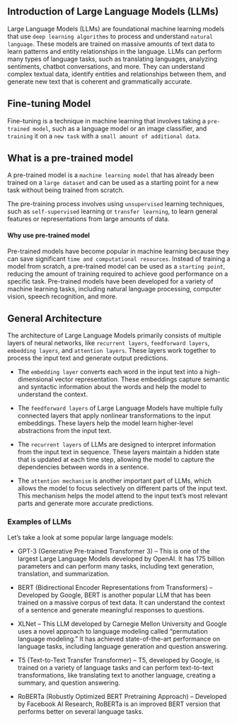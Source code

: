## Introduction of Large Language Models (LLMs)

Large Language Models (LLMs) are foundational machine learning models that use `deep learning algorithms` to process and understand `natural language`. These models are trained on massive amounts of text data to learn patterns and entity relationships in the language. LLMs can perform many types of language tasks, such as translating languages, analyzing sentiments, chatbot conversations, and more. They can understand complex textual data, identify entities and relationships between them, and generate new text that is coherent and grammatically accurate.

## Fine-tuning Model

Fine-tuning is a technique in machine learning that involves taking a `pre-trained model`, such as a language model or an image classifier, and `training` it on a `new task` with a `small amount of additional data`.

## What is a pre-trained model

A pre-trained model is a `machine learning model` that has already been trained on a `large dataset` and can be used as a starting point for a new task without being trained from scratch.

The pre-training process involves using `unsupervised` learning techniques, such as `self-supervised` learning or `transfer learning`, to learn general features or representations from large amounts of data.

#### Why use pre-trained model 
Pre-trained models have become popular in machine learning because they can save significant `time and computational resources`. Instead of training a model from scratch, a pre-trained model can be used as a `starting point`, reducing the amount of training required to achieve good performance on a specific task. Pre-trained models have been developed for a variety of machine learning tasks, including natural language processing, computer vision, speech recognition, and more.

## General Architecture

The architecture of Large Language Models primarily consists of multiple layers of neural networks, like `recurrent layers`, `feedforward layers`, `embedding layers`, and `attention layers`. These layers work together to process the input text and generate output predictions.

* The `embedding layer` converts each word in the input text into a high-dimensional vector representation. These embeddings capture semantic and syntactic information about the words and help the model to understand the context.

* The `feedforward layers` of Large Language Models have multiple fully connected layers that apply nonlinear transformations to the input embeddings. These layers help the model learn higher-level abstractions from the input text.

* The `recurrent layers` of LLMs are designed to interpret information from the input text in sequence. These layers maintain a hidden state that is updated at each time step, allowing the model to capture the dependencies between words in a sentence.

* The `attention mechanism` is another important part of LLMs, which allows the model to focus selectively on different parts of the input text. This mechanism helps the model attend to the input text’s most relevant parts and generate more accurate predictions.

### Examples of LLMs

Let’s take a look at some popular large language models:

* GPT-3 (Generative Pre-trained Transformer 3) – This is one of the largest Large Language Models developed by OpenAI. It has 175 billion parameters and can perform many tasks, including text generation, translation, and summarization.

* BERT (Bidirectional Encoder Representations from Transformers) – Developed by Google, BERT is another popular LLM that has been trained on a massive corpus of text data. It can understand the context of a sentence and generate meaningful responses to questions.

* XLNet – This LLM developed by Carnegie Mellon University and Google uses a novel approach to language modeling called “permutation language modeling.” It has achieved state-of-the-art performance on language tasks, including language generation and question answering.

* T5 (Text-to-Text Transfer Transformer) – T5, developed by Google, is trained on a variety of language tasks and can perform text-to-text transformations, like translating text to another language, creating a summary, and question answering.

* RoBERTa (Robustly Optimized BERT Pretraining Approach) – Developed by Facebook AI Research, RoBERTa is an improved BERT version that performs better on several language tasks.
